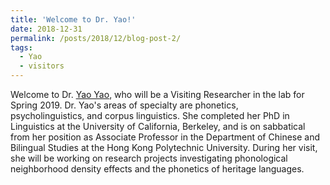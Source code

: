 ```yaml
---
title: 'Welcome to Dr. Yao!'
date: 2018-12-31
permalink: /posts/2018/12/blog-post-2/
tags:
  - Yao
  - visitors
---
```


<span>Welcome to Dr. <a href="https://sites.google.com/view/yao-yao-linguistics/" target="_blank" rel="noopener">Yao Yao</a>, who will be a Visiting Researcher in the lab for Spring 2019. Dr. Yao's areas of specialty are phonetics, psycholinguistics, and corpus linguistics. She completed her PhD in Linguistics at the University of California, Berkeley, and is on sabbatical from her position as Associate Professor in the Department of Chinese and Bilingual Studies at the Hong Kong Polytechnic University. During her visit, she will be working on research projects investigating phonological neighborhood density effects and the phonetics of heritage languages.</span>
